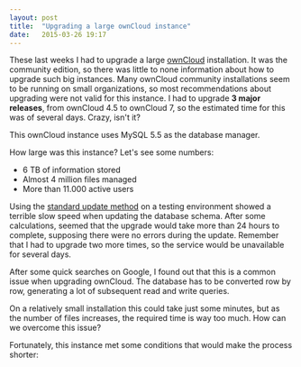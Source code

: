 ```yaml
---
layout: post
title:  "Upgrading a large ownCloud instance"
date:   2015-03-26 19:17
---
```


These last weeks I had to upgrade a large [ownCloud](http://www.owncloud.org)
installation. It was the community edition, so there was little to none
information about how to upgrade such big instances.  Many ownCloud community
installations seem to be running on small organizations, so most recommendations
about upgrading were not valid for this instance. I had to upgrade **3 major
releases**, from ownCloud 4.5 to ownCloud 7, so the estimated time for this was
of several days. Crazy, isn't it?

This ownCloud instance uses MySQL 5.5 as the database manager.

How large was this instance? Let's see some numbers:

* 6 TB of information stored
* Almost 4 million files managed
* More than 11.000 active users

Using the [standard update
method](https://doc.owncloud.org/server/5.0/admin_manual/maintenance/update.html)
on a testing environment showed a terrible slow speed when updating the database
schema. After some calculations, seemed that the upgrade would take more than 24
hours to complete, supposing there were no errors during the update. Remember
that I had to upgrade two more times, so the service would be unavailable for
several days.

After some quick searches on Google, I found out that this is a common issue
when upgrading ownCloud. The database has to be converted row by row, generating
a lot of subsequent read and write queries.

On a relatively small installation this could take just some minutes, but as the
number of files increases, the required time is way too much. How can we
overcome this issue?

Fortunately, this instance met some conditions that would make the process
shorter:

